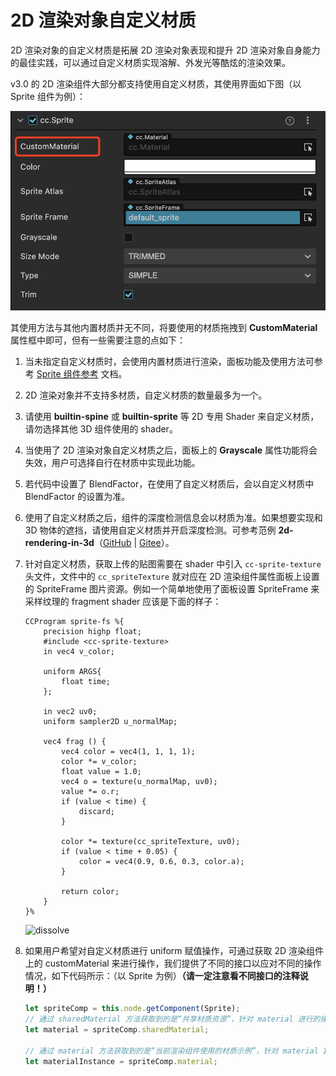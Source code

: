 # 2D 渲染对象自定义材质

2D 渲染对象的自定义材质是拓展 2D 渲染对象表现和提升 2D 渲染对象自身能力的最佳实践，可以通过自定义材质实现溶解、外发光等酷炫的渲染效果。

v3.0 的 2D 渲染组件大部分都支持使用自定义材质，其使用界面如下图（以 Sprite 组件为例）：

![UIMaterial](ui-material/UIMaterial.png)

其使用方法与其他内置材质并无不同，将要使用的材质拖拽到 **CustomMaterial** 属性框中即可，但有一些需要注意的点如下：

1. 当未指定自定义材质时，会使用内置材质进行渲染，面板功能及使用方法可参考 [Sprite 组件参考](../editor/sprite.md) 文档。
2. 2D 渲染对象并不支持多材质，自定义材质的数量最多为一个。
3. 请使用 **builtin-spine** 或 **builtin-sprite** 等 2D 专用 Shader 来自定义材质，请勿选择其他 3D 组件使用的 shader。
4. 当使用了 2D 渲染对象自定义材质之后，面板上的 **Grayscale** 属性功能将会失效，用户可选择自行在材质中实现此功能。
5. 若代码中设置了 BlendFactor，在使用了自定义材质后，会以自定义材质中 BlendFactor 的设置为准。
6. 使用了自定义材质之后，组件的深度检测信息会以材质为准。如果想要实现和 3D 物体的遮挡，请使用自定义材质并开启深度检测。可参考范例 **2d-rendering-in-3d**（[GitHub](https://github.com/cocos/cocos-test-projects/tree/v3.5/assets/cases/2D) | [Gitee](https://gitee.com/mirrors_cocos-creator/test-cases-3d/tree/v3.5/assets/cases/2d-rendering-in-3d)）。
7. 针对自定义材质，获取上传的贴图需要在 shader 中引入 `cc-sprite-texture` 头文件，文件中的 `cc_spriteTexture` 就对应在 2D 渲染组件属性面板上设置的 SpriteFrame 图片资源。例如一个简单地使用了面板设置 SpriteFrame 来采样纹理的 fragment shader 应该是下面的样子：

    ```
    CCProgram sprite-fs %{
        precision highp float;
        #include <cc-sprite-texture>
        in vec4 v_color;

        uniform ARGS{
            float time;
        };

        in vec2 uv0;
        uniform sampler2D u_normalMap;

        vec4 frag () {
            vec4 color = vec4(1, 1, 1, 1);
            color *= v_color;
            float value = 1.0;
            vec4 o = texture(u_normalMap, uv0);
            value *= o.r;
            if (value < time) {
                discard;
            }

            color *= texture(cc_spriteTexture, uv0);
            if (value < time + 0.05) {
                color = vec4(0.9, 0.6, 0.3, color.a);
            }

            return color;
        }
    }%
    ```

    ![dissolve](ui-material/dissolve.png)

8. 如果用户希望对自定义材质进行 uniform 赋值操作，可通过获取 2D 渲染组件上的 customMaterial 来进行操作，我们提供了不同的接口以应对不同的操作情况，如下代码所示：（以 Sprite 为例）**（请一定注意看不同接口的注释说明！）**

    ```ts
    let spriteComp = this.node.getComponent(Sprite);
    // 通过 sharedMaterial 方法获取到的是“共享材质资源”，针对 material 进行的操作将会影响到所有使用此材质的渲染对象，此操作不会使资源实例化，不会影响合批
    let material = spriteComp.sharedMaterial;

    // 通过 material 方法获取到的是“当前渲染组件使用的材质示例”，针对 material Instance 进行的操作只会对当前组件产生影响，此操作会使资源实例化，一旦实例化，此组件无法与其他组件合批
    let materialInstance = spriteComp.material;
    ```
